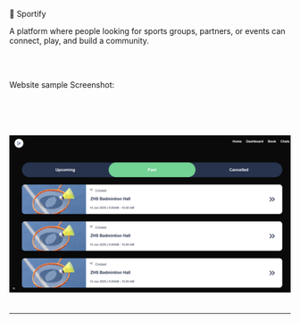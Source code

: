 🏀 Sportify

A platform where people looking for sports groups, partners, or events can connect, play, and build a community.

<br>
<br>

Website sample Screenshot:

<br>
<br>

<p align="left">
  <img 
    src="https://github.com/SivaramNalliboyana/Sportify/blob/main/Screenshot%202025-05-24%20000130.png" 
    alt="App Screenshot" 
    width="600" 
    style="margin: 20px 0;" />
</p>

---

 
 
